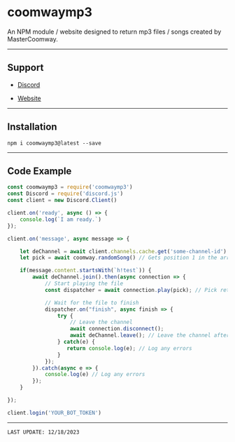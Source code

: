 # coomwaymp3
An NPM module / website designed to return mp3 files / songs created by MasterCoomway.

---

## Support

* [Discord](https://loganswebservices.com/discord)

* [Website](https://coomway.loganswebservices.com)

---

## Installation

`npm i coomwaymp3@latest --save`

---

## Code Example

```js
const coomwaymp3 = require('coomwaymp3')
const Discord = require('discord.js')
const client = new Discord.Client()

client.on('ready', async () => {
    console.log(`I am ready.`)
});

client.on('message', async message => {

    let deChannel = await client.channels.cache.get('some-channel-id') // Get a voice channel to join and play audio
    let pick = await coomway.randomSong() // Gets position 1 in the array of songs (second listed in array)

    if(message.content.startsWith(`h!test`)) {
        await deChannel.join().then(async connection => {
            // Start playing the file
            const dispatcher = await connection.play(pick); // Pick returns a link to an audio file via cdn.hyperz.dev

            // Wait for the file to finish
            dispatcher.on("finish", async finish => {
                try {
                    // Leave the channel
                    await connection.disconnect();
                    await deChannel.leave(); // Leave the channel after the audio is done playing
                } catch(e) {
                   return console.log(e); // Log any errors
                }
            });
        }).catch(async e => {
            console.log(e) // Log any errors
        });
    }

});

client.login('YOUR_BOT_TOKEN')
```

---

`LAST UPDATE: 12/18/2023`
